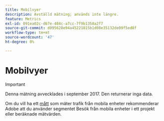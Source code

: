 ```yaml
---
title: Mobilvyer
description: Avställd mätning; används inte längre.
feature: Metrics
exl-id: 091ea02c-d67e-484c-a7cc-7f9b1358a2f7
source-git-commit: d095628e94a45221815b1d08e35132de09f5ed8f
workflow-type: tm+mt
source-wordcount: '47'
ht-degree: 0%

---
```


# Mobilvyer

>[!IMPORTANT]
>
>Denna mätning avvecklades i september 2017. Den returnerar inga data.

Om du vill ha ett [mått](overview.md) som mäter trafik från mobila enheter rekommenderar Adobe att du använder segmentet Besök från mobila enheter i ett projekt eller beräknade mätvärden.
